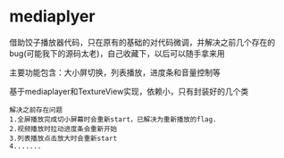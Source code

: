 # mediaplyer

 
  借助饺子播放器代码，只在原有的基础的对代码微调，并解决之前几个存在的bug(可能我下的源码太老)，自己收藏下，以后可以随手拿来用
  
  主要功能包含：大小屏切换，列表播放，进度条和音量控制等
  
  基于mediaplayer和TextureView实现，依赖小，只有封装好的几个类 


    解决之前存在问题
    1.全屏播放完成切小屏幕时会重新start，已解决为重新播放的flag.
    2.视频播放时拉动进度条会重新开始
    3.列表播放点击放大时会重新start
    4....... 
    
